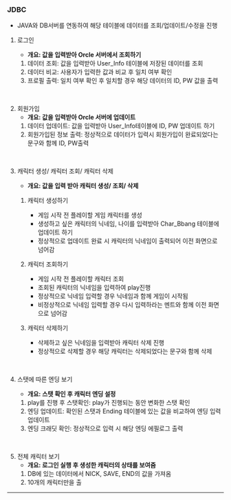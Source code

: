 ### JDBC
- JAVA와 DB서버를 연동하여 해당 테이블에 데이터를 조회/업데이트/수정을 진행
1. 로그인

	- **개요: 값을 입력받아 Orcle 서버에서 조회하기**
	1. 데이터 조회: 값을 입력받아 User_Info 테이블에 저장된 데이터를 조회
	2. 데이터 비교: 사용자가 입력한 값과 비교 후 일치 여부 확인
	3. 프로필 출력: 일치 여부 확인 후 일치할 경우 해당 데이터의 ID, PW 값을 출력
<br>

2. 회원가입
	- **개요: 값을 입력받아 Orcle 서버에 업데이트**
	1. 데이터 업데이트: 값을 입력받아 User_Info테이블에 ID, PW 업데이트 하기
	2. 회원가입된 정보 출력: 정상적으로 데이터가 입력시 회원가입이 완료되었다는 문구와 함께 ID, PW출력
<br>

3. 캐릭터 생성/ 캐릭터 조회/ 캐릭터 삭제
	- **개요:  값을 입력 받아 캐릭터 생성/ 조회/ 삭제**

	1)  캐릭터 생성하기
		- 게임 시작 전 플레이할 게임 캐릭터를 생성
		- 생성하고 싶은 캐릭터의 닉네임, 나이를 입력받아 Char_Bbang 테이블에 업데이트 하기
		- 정상적으로 업데이트 완료 시 캐릭터의 닉네임이 출력되어 이전 화면으로 넘어감

	2) 캐릭터 조회하기
		- 게임 시작 전 플레이할 캐릭터 조회
		- 조회된 캐릭터의 닉네임을 입력하여 play진행
		- 정상적으로 닉네임 입력할 경우 닉네임과 함께 게임이 시작됨
		- 비정상적으로 닉네임 입력할 경우 다시 입력하라는 멘트와 함께 이전 화면으로 넘어감
	3) 캐릭터 삭제하기
		- 삭제하고 싶은 닉네임을 입력받아 캐릭터 삭제 진행
		- 정상적으로 삭제할 경우 해당 캐릭터는 삭제되었다는 문구와 함께 삭제
<br>

4. 스탯에 따른 엔딩 보기

	- **개요: 스탯 확인 후 캐릭터 엔딩 설정**
	1) play를 진행 후 스탯확인: play가 진행되는 동안 변화한 스탯 확인
	2) 엔딩 업데이트: 확인된 스탯과 Ending 테이블에 있는 값을 비교하여 엔딩 입력 업데이트
	3) 엔딩 크래딧 확인: 정상적으로 입력 시 해당 엔딩 에필로그 출력
<br>
	
5. 전체 캐릭터 보기
	- **개요: 로그인 실행 후 생성한 캐릭터의 상태를 보여줌**
	1. DB에 있는 데이터에서 NICK, SAVE, END의 값을 가져옴
	2. 10개의 캐릭터만을 출

---
